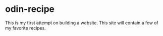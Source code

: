 # odin-recipe
This is my first attempt on building a website. This site will contain a few of my favorite recipes.
